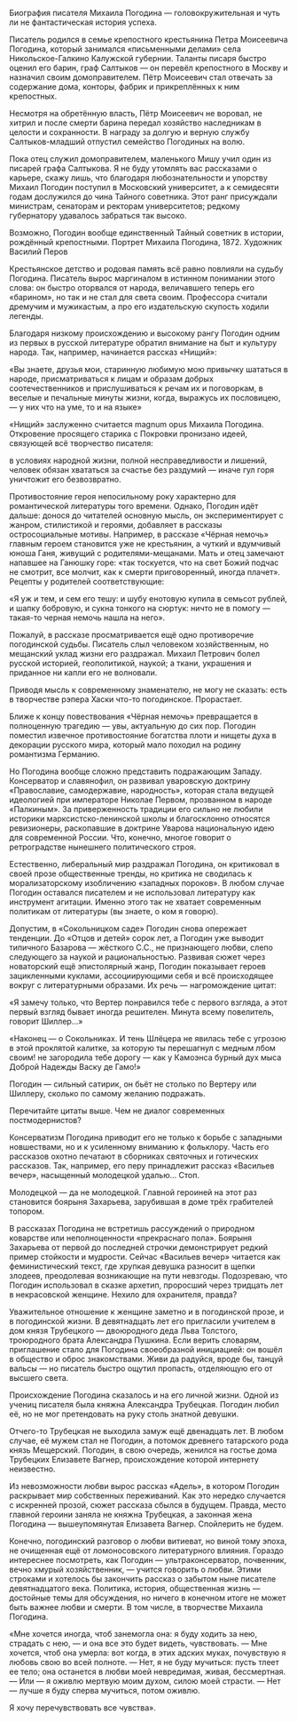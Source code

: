 
Биография писателя Михаила Погодина — головокружительная и чуть ли не фантастическая история успеха.

Писатель родился в семье крепостного крестьянина Петра Моисеевича Погодина, который занимался «письменными делами» села Никольское-Галкино Калужской губернии. Таланты писаря быстро оценил его барин, граф Салтыков — он перевёл крепостного в Москву и назначил своим домоправителем. Пётр Моисеевич стал отвечать за содержание дома, конторы, фабрик и прикреплённых к ним крепостных.

Несмотря на обретённую власть, Пётр Моисеевич не воровал, не хитрил и после смерти барина передал хозяйство наследникам в целости и сохранности. В награду за долгую и верную службу Салтыков-младший отпустил семейство Погодиных на волю.

Пока отец служил домоправителем, маленького Мишу учил один из писарей графа Салтыкова. Я не буду утомлять вас рассказами о карьере, скажу лишь, что благодаря любознательности и упорству Михаил Погодин поступил в Московский университет, а к семидесяти годам дослужился до чина Тайного советника. Этот ранг присуждали министрам, сенаторам и ректорам университетов; редкому губернатору удавалось забраться так высоко.

Возможно, Погодин вообще единственный Тайный советник в истории, рождённый крепостными.
Портрет Михаила Погодина, 1872. Художник Василий Перов

Крестьянское детство и родовая память всё равно повлияли на судьбу Погодина. Писатель вырос маргиналом в истинном понимании этого слова: он быстро оторвался от народа, величавшего теперь его «барином», но так и не стал для света своим. Профессора считали дремучим и мужикастым, а про его издательскую скупость ходили легенды.

Благодаря низкому происхождению и высокому рангу Погодин одним из первых в русской литературе обратил внимание на быт и культуру народа. Так, например, начинается рассказ «Нищий»:

«Вы знаете, друзья мои, старинную любимую мою привычку шататься в народе, присматриваться к лицам и образам добрых соотечественников и прислушиваться к речам их и поговоркам, в веселые и печальные минуты жизни, когда, выражусь их пословицею, — у них что на уме, то и на языке»

«Нищий» заслуженно считается magnum opus Михаила Погодина. Откровение просящего старика с Покровки пронизано идеей, связующей всё творчество писателя:

в условиях народной жизни, полной несправедливости и лишений, человек обязан хвататься за счастье без раздумий — иначе гул горя уничтожит его безвозвратно.

Противостояние героя непосильному року характерно для романтической литературы того времени. Однако, Погодин идёт дальше: донося до читателей основную мысль, он экспериментирует с жанром, стилистикой и героями, добавляет в рассказы остросоциальные мотивы. Например, в рассказе «Чёрная немочь» главным героем становится уже не крестьянин, а чуткий и вдумчивый юноша Ганя, живущий с родителями-мещанами. Мать и отец замечают напавшее на Ганюшку горе: «так тоскуется, что на свет Божий подчас не смотрит, все молчит, как к смерти приговоренный, иногда плачет». Рецепты у родителей соответствующие:

«Я уж и тем, и сем его тешу: и шубу енотовую купила в семьсот рублей, и шапку бобровую, и сукна тонкого на сюртук: ничто не в помогу — такая-то черная немочь нашла на него».

Пожалуй, в рассказе просматривается ещё одно противоречие погодинской судьбы. Писатель слыл человеком хозяйственным, но мещанский уклад жизни его раздражал. Михаил Петрович болел русской историей, геополитикой, наукой; а ткани, украшения и приданное ни капли его не волновали.

Приводя мысль к современному знаменателю, не могу не сказать: есть в творчестве рэпера Хаски что-то погодинское. Прорастает.

Ближе к концу повествования «Чёрная немочь» превращается в полноценную трагедию — увы, актуальную до сих пор. Погодин поместил извечное противостояние богатства плоти и нищеты духа в декорации русского мира, который мало походил на родину романтизма Германию.

Но Погодина вообще сложно представить подражающим Западу. Консерватор и славянофил, он развивал уваровскую доктрину «Православие, самодержавие, народность», которая стала ведущей идеологией при императоре Николае Первом, прозванном в народе «Палкиным». За приверженность традиции его сильно не любили историки марксистско-ленинской школы и благосклонно относятся ревизионеры, раскопавшие в доктрине Уварова национальную идею для современной России. Что, конечно, многое говорит о ретроградстве нынешнего политического строя.

Естественно, либеральный мир раздражал Погодина, он критиковал в своей прозе общественные тренды, но критика не сводилась к морализаторскому изобличению «западных пороков». В любом случае Погодин оставался писателем и не использовал литературу как инструмент агитации. Именно этого так не хватает современным политикам от литературы (вы знаете, о ком я говорю).

Допустим, в «Сокольницком саде» Погодин снова опережает тенденции. До «Отцов и детей» сорок лет, а Погодин уже выводит типичного Базарова — жёсткого С.С., не признающего любви, слепо следующего за наукой и рациональностью. Развивая сюжет через новаторский ещё эпистолярный жанр, Погодин показывает героев зацикленными куклами, ассоциирующими себя и всё происходящее вокруг с литературными образами. Их речь — нагромождение цитат:

«Я замечу только, что Вертер понравился тебе с первого взгляда, а этот первый взгляд бывает иногда решителен. Минута всему повелитель, говорит Шиллер…»

«Наконец — о Сокольниках. И тень Шлёцера не явилась тебе с угрозою в этой проклятой калитке, за которую ты перешагнул с медным лбом своим! не загородила тебе дорогу — как у Камоэнса бурный дух мыса Доброй Надежды Васку де Гамо!»

Погодин — сильный сатирик, он бьёт не столько по Вертеру или Шиллеру, сколько по самому желанию подражать.

Перечитайте цитаты выше. Чем не диалог современных постмодернистов?

Консерватизм Погодина приводит его не только к борьбе с западными новшествами, но и к усиленному вниманию к фольклору. Часть его рассказов охотно печатают в сборниках святочных и готических рассказов. Так, например, его перу принадлежит рассказ «Васильев вечер», насыщенный молодецкой удалью… Стоп.

Молодецкой — да не молодецкой. Главной героиней на этот раз становится боярыня Захарьева, зарубившая в доме трёх грабителей топором.

В рассказах Погодина не встретишь рассуждений о природном коварстве или неполноценности «прекраснаго пола». Боярыня Захарьева от первой до последней строчки демонстрирует редкий пример стойкости и мудрости. Сейчас «Васильев вечер» читается как феминистический текст, где хрупкая девушка разносит в щепки злодеев, преодолевая возникающие на пути невзгоды. Подозреваю, что Погодин использовал в сказке архетип, проросший через тридцать лет в некрасовской женщине. Нехило для охранителя, правда?

Уважительное отношение к женщине заметно и в погодинской прозе, и в погодинской жизни. В девятнадцать лет его пригласили учителем в дом князя Трубецкого — двоюродного деда Льва Толстого, троюродного брата Александра Пушкина. Если верить словарям, приглашение стало для Погодина своеобразной инициацией: он вошёл в общество и оброс знакомствами. Живи да радуйся, вроде бы, танцуй вальсы — но писатель быстро ощутил пропасть, отделяющую его от высшего света.

Происхождение Погодина сказалось и на его личной жизни. Одной из учениц писателя была княжна Александра Трубецкая. Погодин любил её, но не мог претендовать на руку столь знатной девушки.

Отчего-то Трубецкая не выходила замуж ещё двенадцать лет. В любом случае, её мужем стал не Погодин, а потомок древнего татарского рода князь Мещерский. Погодин, в свою очередь, женился на гостье дома Трубецких Елизавете Вагнер, происхождение которой интернету неизвестно.

Из невозможности любви вырос рассказ «Адель», в котором Погодин раскрывает мир собственных переживаний. Как это нередко случается с искренней прозой, сюжет рассказа сбылся в будущем. Правда, место главной героини заняла не княжна Трубецкая, а законная жена Погодина — вышеупомянутая Елизавета Вагнер. Спойлерить не будем.

Конечно, погодинский разговор о любви витиеват, но виной тому эпоха, не очищенная ещё от ломоносовского литературного влияния. Гораздо интереснее посмотреть, как Погодин — ультраконсерватор, почвенник, вечно хмурый хозяйственник, — учится говорить о любви. Этими строками и хотелось бы закончить рассказ о забытом ныне писателе девятнадцатого века. Политика, история, общественная жизнь — достойные темы для обсуждения, но ничего в конечном итоге не может быть важнее любви и смерти. В том числе, в творчестве Михаила Погодина.

«Мне хочется иногда, чтоб занемогла она: я буду ходить за нею, страдать с нею, — и она все это будет видеть, чувствовать. — Мне хочется, чтоб она умерла: вот когда, в этих адских муках, почувствую я любовь свою во всей полноте. — Нет, я не буду мучиться: пусть тлеет ее тело; она останется в любви моей невредимая, живая, бессмертная. — Или — я оживлю мертвую моим духом, силою моей страсти. — Нет — лучше я буду сперва мучиться, потом оживлю.

Я хочу перечувствовать все чувства».
